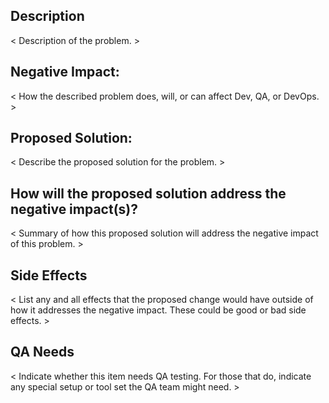 ## Description

< Description of the problem. >

## Negative Impact:

< How the described problem does, will, or can affect Dev, QA, or DevOps. >

## Proposed Solution:

< Describe the proposed solution for the problem. >

## How will the proposed solution address the negative impact(s)?

< Summary of how this proposed solution will address the negative impact of this problem. >

## Side Effects

< List any and all effects that the proposed change would have outside of how it addresses the negative impact. These could be good or bad side effects. >

## QA Needs

< Indicate whether this item needs QA testing. For those that do, indicate any special setup or tool set the QA team might need. >
